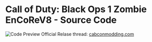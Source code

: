 # Call of Duty: Black Ops 1 Zombie EnCoReV8 - Source Code
![Code Preview](https://i.imgur.com/YvvSJOM.png)
Official Relase thread: [cabconmodding.com](https://cabconmodding.com/threads/black-ops-1-zombie-encorev8-zombie-edition-gsc-mod-by-cabcon.48/)


